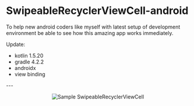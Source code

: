 # SwipeableRecyclerViewCell-android
To help new android coders like myself with latest setup of development environment be able to see how this amazing app works immediately.

Update:</br>
- kotlin 1.5.20
- gradle 4.2.2
- androidx
- view binding
<p>---</p>
<p align="center">
  <img src="static/demo.gif" alt="Sample SwipeableRecyclerViewCell"/>
</p>
